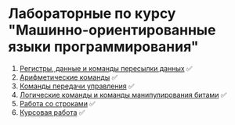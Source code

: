﻿# Лабораторные по курсу "Машинно-ориентированные языки программирования"

1. [Регистры, данные и команды пересылки данных](Lab1 "Лабораторная работа №1") ✅
2. [Арифметические команды](Lab2 "Лабораторная работа №2") ✅
3. [Команды передачи управления](Lab3 "Лабораторная работа №3") ✅
4. [Логические команды и команды манипулирования битами](Lab4 "Лабораторная работа №4") ✅
5. [Работа со строками](Lab5 "Лабораторная работа №5") ✅
6. [Курсовая работа](KP "Курсовая работа") ✅